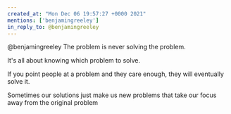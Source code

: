 ```yaml
---
created_at: "Mon Dec 06 19:57:27 +0000 2021"
mentions: ['benjamingreeley']
in_reply_to: @benjamingreeley
---
```


@benjamingreeley The problem is never solving the problem.

It's all about knowing which problem to solve. 

If you point people at a problem and they care enough, they will eventually solve it. 

Sometimes our solutions just make us new problems that take our focus away from the original problem